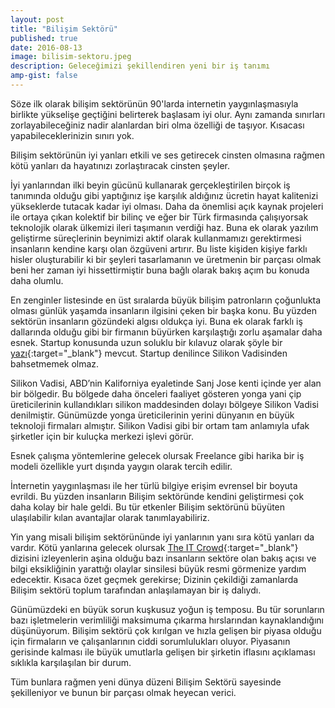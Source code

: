 ```yaml
---
layout: post
title: "Bilişim Sektörü"
published: true
date: 2016-08-13
image: bilisim-sektoru.jpeg
description: Geleceğimizi şekillendiren yeni bir iş tanımı
amp-gist: false
---
```


Söze ilk olarak bilişim sektörünün 90'larda internetin yaygınlaşmasıyla birlikte yükselişe geçtiğini belirterek başlasam iyi olur. Aynı zamanda sınırları zorlayabileceğiniz nadir alanlardan biri olma özelliği de taşıyor. Kısacası yapabileceklerinizin sınırı yok.

<center>
	<amp-img width="600" height="416" alt="Bilişim Sektörü" layout="responsive" src="/assets/images/bilisim-sektoru.jpeg"></amp-img>
</center>

Bilişim sektörünün iyi yanları etkili ve ses getirecek cinsten olmasına rağmen kötü yanları da hayatınızı zorlaştıracak cinsten şeyler.

İyi yanlarından ilki beyin gücünü kullanarak gerçekleştirilen birçok iş tanımında olduğu gibi yaptığınız işe karşılık aldığınız ücretin hayat kalitenizi yükseklerde tutacak kadar iyi olması. Daha da önemlisi açık kaynak projeleri ile ortaya çıkan kolektif bir bilinç ve eğer bir Türk firmasında çalışıyorsak teknolojik olarak ülkemizi ileri taşımanın verdiği haz. Buna ek olarak yazılım geliştirme süreçlerinin beynimizi aktif olarak kullanmamızı gerektirmesi insanların kendine karşı olan özgüveni artırır. Bu liste kişiden kişiye farklı hisler oluşturabilir ki bir şeyleri tasarlamanın ve üretmenin bir parçası olmak beni her zaman iyi hissettirmiştir buna bağlı olarak bakış açım bu konuda daha olumlu.

En zenginler listesinde en üst sıralarda büyük bilişim patronların çoğunlukta olması günlük yaşamda insanların ilgisini çeken bir başka konu. Bu yüzden sektörün insanların gözündeki algısı oldukça iyi. Buna ek olarak farklı iş dallarında olduğu gibi bir firmanın büyürken karşılaştığı zorlu aşamalar daha esnek. Startup konusunda uzun soluklu bir kılavuz olarak şöyle bir [yazı](https://seyler.eksisozluk.com/son-zamanlarda-adini-sikca-duydugumuz-yeni-girisimcilik-anlayisi-startup-nedir){:target="_blank"} mevcut. Startup denilince Silikon Vadisinden bahsetmemek olmaz.

Silikon Vadisi, ABD’nin Kaliforniya eyaletinde Sanj Jose kenti içinde yer alan bir bölgedir. Bu bölgede daha önceleri faaliyet gösteren yonga yani çip üreticilerinin kullandıkları silikon maddesinden dolayı bölgeye Silikon Vadisi denilmiştir. Günümüzde yonga üreticilerinin yerini dünyanın en büyük teknoloji firmaları almıştır. Silikon Vadisi gibi bir ortam tam anlamıyla ufak şirketler için bir kuluçka merkezi işlevi görür.

Esnek çalışma yöntemlerine gelecek olursak Freelance gibi harika bir iş modeli özellikle yurt dışında yaygın olarak tercih edilir.

İnternetin yaygınlaşması ile her türlü bilgiye erişim evrensel bir boyuta evrildi. Bu yüzden insanların Bilişim sektöründe kendini geliştirmesi çok daha kolay bir hale geldi. Bu tür etkenler Bilişim sektörünü büyüten ulaşılabilir kılan avantajlar olarak tanımlayabiliriz.

Yin yang misali bilişim sektörününde iyi yanlarının yanı sıra kötü yanları da vardır. Kötü yanlarına gelecek olursak [The IT Crowd](http://www.imdb.com/title/tt0487831/){:target="_blank"} dizisini izleyenlerin aşina olduğu bazı insanların sektöre olan bakış açısı ve bilgi eksikliğinin yarattığı olaylar sinsilesi büyük resmi görmenize yardım edecektir. Kısaca özet geçmek gerekirse; Dizinin çekildiği zamanlarda Bilişim sektörü toplum tarafından anlaşılamayan bir iş dalıydı.

<center>
	<amp-img width="600" height="333" alt="The IT Crowd" layout="responsive" src="/assets/images/it-crowd.jpg"></amp-img>
</center>


Günümüzdeki en büyük sorun kuşkusuz yoğun iş temposu. Bu tür sorunların bazı işletmelerin verimliliği maksimuma çıkarma hırslarından kaynaklandığını düşünüyorum. Bilişim sektörü çok kırılgan ve hızla gelişen bir piyasa olduğu için firmaların ve çalışanlarının ciddi sorumlulukları oluyor. Piyasanın gerisinde kalması ile büyük umutlarla gelişen bir şirketin iflasını açıklaması sıklıkla karşılaşılan bir durum.

Tüm bunlara rağmen yeni dünya düzeni Bilişim Sektörü sayesinde şekilleniyor ve bunun bir parçası olmak heyecan verici.